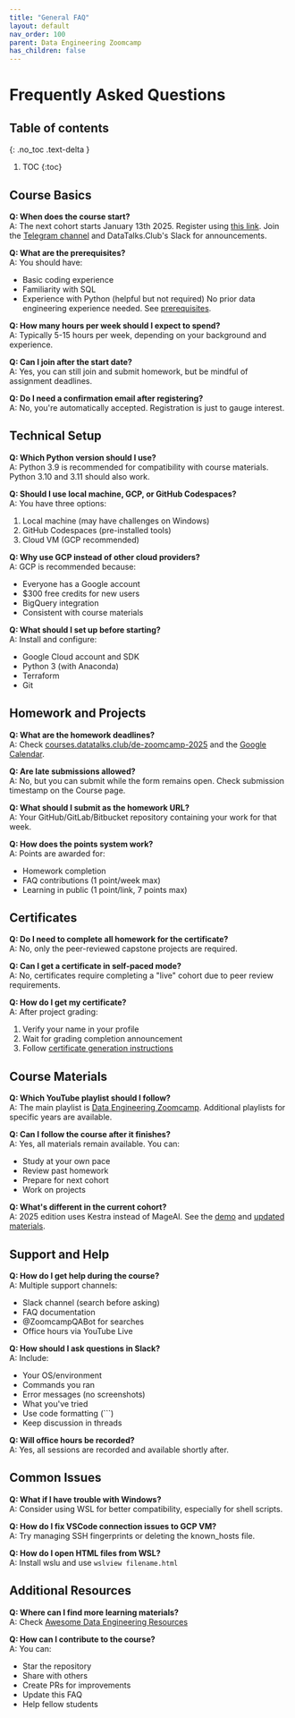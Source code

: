 ```yaml
---
title: "General FAQ"
layout: default
nav_order: 100
parent: Data Engineering Zoomcamp
has_children: false
---
```


# Frequently Asked Questions

## Table of contents
{: .no_toc .text-delta }

1. TOC
{:toc}

## Course Basics

**Q: When does the course start?**  
A: The next cohort starts January 13th 2025. Register using [this link](https://airtable.com/shr6oVXeQvSI5HuWD). Join the [Telegram channel](https://t.me/dezoomcamp) and DataTalks.Club's Slack for announcements.

**Q: What are the prerequisites?**  
A: You should have:
- Basic coding experience
- Familiarity with SQL
- Experience with Python (helpful but not required)
No prior data engineering experience needed. See [prerequisites](https://github.com/DataTalksClub/data-engineering-zoomcamp/blob/main/README.md#prerequisites).

**Q: How many hours per week should I expect to spend?**  
A: Typically 5-15 hours per week, depending on your background and experience.

**Q: Can I join after the start date?**  
A: Yes, you can still join and submit homework, but be mindful of assignment deadlines.

**Q: Do I need a confirmation email after registering?**  
A: No, you're automatically accepted. Registration is just to gauge interest.

## Technical Setup

**Q: Which Python version should I use?**  
A: Python 3.9 is recommended for compatibility with course materials. Python 3.10 and 3.11 should also work.

**Q: Should I use local machine, GCP, or GitHub Codespaces?**  
A: You have three options:
1. Local machine (may have challenges on Windows)
2. GitHub Codespaces (pre-installed tools)
3. Cloud VM (GCP recommended)

**Q: Why use GCP instead of other cloud providers?**  
A: GCP is recommended because:
- Everyone has a Google account
- $300 free credits for new users
- BigQuery integration
- Consistent with course materials

**Q: What should I set up before starting?**  
A: Install and configure:
- Google Cloud account and SDK
- Python 3 (with Anaconda)
- Terraform
- Git

## Homework and Projects

**Q: What are the homework deadlines?**  
A: Check [courses.datatalks.club/de-zoomcamp-2025](https://courses.datatalks.club/de-zoomcamp-2025/) and the [Google Calendar](https://calendar.google.com/calendar/?cid=ZXIxcjA1M3ZlYjJpcXU0dTFmaG02MzVxMG9AZ3JvdXAuY2FsZW5kYXIuZ29vZ2xlLmNvbQ).

**Q: Are late submissions allowed?**  
A: No, but you can submit while the form remains open. Check submission timestamp on the Course page.

**Q: What should I submit as the homework URL?**  
A: Your GitHub/GitLab/Bitbucket repository containing your work for that week.

**Q: How does the points system work?**  
A: Points are awarded for:
- Homework completion
- FAQ contributions (1 point/week max)
- Learning in public (1 point/link, 7 points max)

## Certificates

**Q: Do I need to complete all homework for the certificate?**  
A: No, only the peer-reviewed capstone projects are required.

**Q: Can I get a certificate in self-paced mode?**  
A: No, certificates require completing a "live" cohort due to peer review requirements.

**Q: How do I get my certificate?**  
A: After project grading:
1. Verify your name in your profile
2. Wait for grading completion announcement
3. Follow [certificate generation instructions](https://github.com/DataTalksClub/data-engineering-zoomcamp/blob/main/certificates.md)

## Course Materials

**Q: Which YouTube playlist should I follow?**  
A: The main playlist is [Data Engineering Zoomcamp](https://www.youtube.com/playlist?list=PL3MmuxUbc_hJed7dXYoJw8DoCuVHhGEQb). Additional playlists for specific years are available.

**Q: Can I follow the course after it finishes?**  
A: Yes, all materials remain available. You can:
- Study at your own pace
- Review past homework
- Prepare for next cohort
- Work on projects

**Q: What's different in the current cohort?**  
A: 2025 edition uses Kestra instead of MageAI. See the [demo](https://www.youtube.com/watch?v=R0JAFvDCmSY) and [updated materials](https://www.youtube.com/playlist?list=PLEK3H8YwZn1oPPShk2p5k3E9vO-gPnUCf).

## Support and Help

**Q: How do I get help during the course?**  
A: Multiple support channels:
- Slack channel (search before asking)
- FAQ documentation
- @ZoomcampQABot for searches
- Office hours via YouTube Live

**Q: How should I ask questions in Slack?**  
A: Include:
- Your OS/environment
- Commands you ran
- Error messages (no screenshots)
- What you've tried
- Use code formatting (```)
- Keep discussion in threads

**Q: Will office hours be recorded?**  
A: Yes, all sessions are recorded and available shortly after.

## Common Issues

**Q: What if I have trouble with Windows?**  
A: Consider using WSL for better compatibility, especially for shell scripts.

**Q: How do I fix VSCode connection issues to GCP VM?**  
A: Try managing SSH fingerprints or deleting the known_hosts file.

**Q: How do I open HTML files from WSL?**  
A: Install wslu and use `wslview filename.html`

## Additional Resources

**Q: Where can I find more learning materials?**  
A: Check [Awesome Data Engineering Resources](https://github.com/DataTalksClub/data-engineering-zoomcamp/blob/main/awesome-data-engineering.md)

**Q: How can I contribute to the course?**  
A: You can:
- Star the repository
- Share with others
- Create PRs for improvements
- Update this FAQ
- Help fellow students
